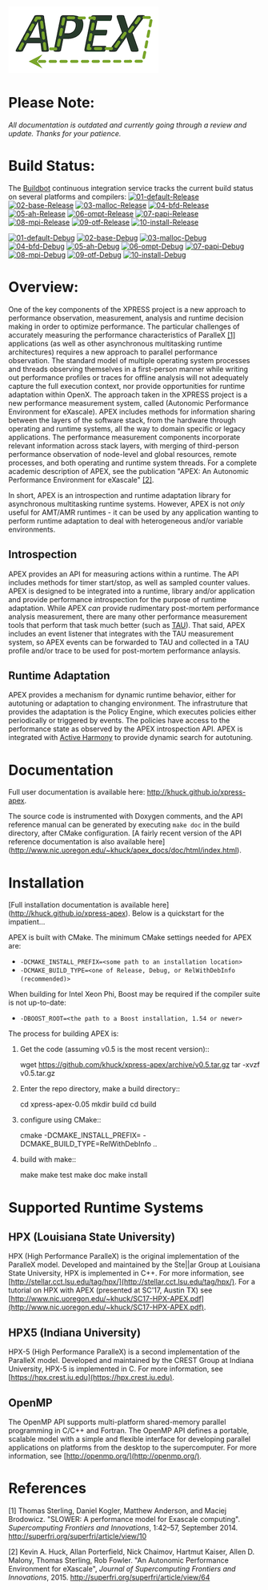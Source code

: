 ![Lame APEX logo](doc/logo-cropped.png)

Please Note:
===========
*All documentation is outdated and currently going through a review and update.  Thanks for your patience.*

Build Status:
===========
The [Buildbot](http://ktau.nic.uoregon.edu:8020/tgrid) continuous integration
service tracks the current build status on several platforms and compilers:
[![01-default-Release](http://ktau.nic.uoregon.edu:8010/badges/Release_01.svg?left_text=01-default-Release)](http://ktau.nic.uoregon.edu:8010/#/)
[![02-base-Release](http://ktau.nic.uoregon.edu:8010/badges/Release_02.svg?left_text=02-base-Release)](http://ktau.nic.uoregon.edu:8010/#/)
[![03-malloc-Release](http://ktau.nic.uoregon.edu:8010/badges/Release_03.svg?left_text=03-malloc-Release)](http://ktau.nic.uoregon.edu:8010/#/)
[![04-bfd-Release](http://ktau.nic.uoregon.edu:8010/badges/Release_04.svg?left_text=04-bfd-Release)](http://ktau.nic.uoregon.edu:8010/#/)
[![05-ah-Release](http://ktau.nic.uoregon.edu:8010/badges/Release_05.svg?left_text=05-ah-Release)](http://ktau.nic.uoregon.edu:8010/#/)
[![06-ompt-Release](http://ktau.nic.uoregon.edu:8010/badges/Release_06.svg?left_text=06-ompt-Release)](http://ktau.nic.uoregon.edu:8010/#/)
[![07-papi-Release](http://ktau.nic.uoregon.edu:8010/badges/Release_07.svg?left_text=07-papi-Release)](http://ktau.nic.uoregon.edu:8010/#/)
[![08-mpi-Release](http://ktau.nic.uoregon.edu:8010/badges/Release_08.svg?left_text=08-mpi-Release)](http://ktau.nic.uoregon.edu:8010/#/)
[![09-otf-Release](http://ktau.nic.uoregon.edu:8010/badges/Release_09.svg?left_text=09-otf-Release)](http://ktau.nic.uoregon.edu:8010/#/)
[![10-install-Release](http://ktau.nic.uoregon.edu:8010/badges/Release_10.svg?left_text=10-install-Release)](http://ktau.nic.uoregon.edu:8010/#/)

[![01-default-Debug](http://ktau.nic.uoregon.edu:8010/badges/Debug_01.svg?left_text=01-default-Debug)](http://ktau.nic.uoregon.edu:8010/#/)
[![02-base-Debug](http://ktau.nic.uoregon.edu:8010/badges/Debug_02.svg?left_text=02-base-Debug)](http://ktau.nic.uoregon.edu:8010/#/)
[![03-malloc-Debug](http://ktau.nic.uoregon.edu:8010/badges/Debug_03.svg?left_text=03-malloc-Debug)](http://ktau.nic.uoregon.edu:8010/#/)
[![04-bfd-Debug](http://ktau.nic.uoregon.edu:8010/badges/Debug_04.svg?left_text=04-bfd-Debug)](http://ktau.nic.uoregon.edu:8010/#/)
[![05-ah-Debug](http://ktau.nic.uoregon.edu:8010/badges/Debug_05.svg?left_text=05-ah-Debug)](http://ktau.nic.uoregon.edu:8010/#/)
[![06-ompt-Debug](http://ktau.nic.uoregon.edu:8010/badges/Debug_06.svg?left_text=06-ompt-Debug)](http://ktau.nic.uoregon.edu:8010/#/)
[![07-papi-Debug](http://ktau.nic.uoregon.edu:8010/badges/Debug_07.svg?left_text=07-papi-Debug)](http://ktau.nic.uoregon.edu:8010/#/)
[![08-mpi-Debug](http://ktau.nic.uoregon.edu:8010/badges/Debug_08.svg?left_text=08-mpi-Debug)](http://ktau.nic.uoregon.edu:8010/#/)
[![09-otf-Debug](http://ktau.nic.uoregon.edu:8010/badges/Debug_09.svg?left_text=09-otf-Debug)](http://ktau.nic.uoregon.edu:8010/#/)
[![10-install-Debug](http://ktau.nic.uoregon.edu:8010/badges/Debug_10.svg?left_text=10-install-Debug)](http://ktau.nic.uoregon.edu:8010/#/)

Overview:
=========

One of the key components of the XPRESS project is a new approach to performance observation, measurement, analysis and runtime decision making in order to optimize performance. The particular challenges of accurately measuring the performance characteristics of ParalleX [\[1\]](#footnote1) applications (as well as other asynchronous multitasking runtime architectures) requires a new approach to parallel performance observation. The standard model of multiple operating system processes and threads observing themselves in a first-person manner while writing out performance profiles or traces for offline analysis will not adequately capture the full execution context, nor provide opportunities for runtime adaptation within OpenX. The approach taken in the XPRESS project is a new performance measurement system, called (Autonomic Performance Environment for eXascale). APEX includes methods for information sharing between the layers of the software stack, from the hardware through operating and runtime systems, all the way to domain specific or legacy applications. The performance measurement components incorporate relevant information across stack layers, with merging of third-person performance observation of node-level and global resources, remote processes, and both operating and runtime system threads.  For a complete academic description of APEX, see the publication "APEX: An Autonomic Performance Environment for eXascale"  [\[2\]](#footnote2).

In short, APEX is an introspection and runtime adaptation library for asynchronous multitasking runtime systems. However, APEX is not *only* useful for AMT/AMR runtimes - it can be used by any application wanting to perform runtime adaptation to deal with heterogeneous and/or variable environments.

Introspection
-------------
APEX provides an API for measuring actions within a runtime. The API includes methods for timer start/stop, as well as sampled counter values. APEX is designed to be integrated into a runtime, library and/or application and provide performance introspection for the purpose of runtime adaptation. While APEX *can* provide rudimentary post-mortem performance analysis measurement, there are many other performance measurement tools that perform that task much better (such as [TAU](http://tau.uoregon.edu)).  That said, APEX includes an event listener that integrates with the TAU measurement system, so APEX events can be forwarded to TAU and collected in a TAU profile and/or trace to be used for post-mortem performance anlaysis.

Runtime Adaptation
------------------
APEX provides a mechanism for dynamic runtime behavior, either for autotuning or adaptation to changing environment.  The infrastruture that provides the adaptation is the Policy Engine, which executes policies either periodically or triggered by events. The policies have access to the performance state as observed by the APEX introspection API. APEX is integrated with [Active Harmony](http://www.dyninst.org/harmony) to provide dynamic search for autotuning.

Documentation
=============

Full user documentation is available here: http://khuck.github.io/xpress-apex.

The source code is instrumented with Doxygen comments, and the API reference manual can be generated by executing `make doc` in the build directory, after CMake configuration.  [A fairly recent version of the API reference documentation is also available here] (http://www.nic.uoregon.edu/~khuck/apex_docs/doc/html/index.html).

Installation
============

[Full installation documentation is available here] (http://khuck.github.io/xpress-apex). Below is a quickstart for the impatient...

APEX is built with CMake. The minimum CMake settings needed for APEX are:

* `-DCMAKE_INSTALL_PREFIX=<some path to an installation location>`
* `-DCMAKE_BUILD_TYPE=<one of Release, Debug, or RelWithDebInfo (recommended)>`

When building for Intel Xeon Phi, Boost may be required if the compiler suite is not up-to-date:

* `-DBOOST_ROOT=<the path to a Boost installation, 1.54 or newer>`

The process for building APEX is:

1) Get the code (assuming v0.5 is the most recent version)::

    wget https://github.com/khuck/xpress-apex/archive/v0.5.tar.gz
    tar -xvzf v0.5.tar.gz

2) Enter the repo directory, make a build directory::

    cd xpress-apex-0.05
    mkdir build
    cd build

3) configure using CMake::

    cmake -DCMAKE_INSTALL_PREFIX=<installation-path> -DCMAKE_BUILD_TYPE=RelWithDebInfo ..

4) build with make::

    make
    make test
    make doc
    make install

Supported Runtime Systems
=========================

HPX (Louisiana State University)
---------------------------------

HPX (High Performance ParalleX) is the original implementation of the ParalleX model. Developed and maintained by the Ste||ar Group at Louisiana State University, HPX is implemented in C++. For more information, see [http://stellar.cct.lsu.edu/tag/hpx/](http://stellar.cct.lsu.edu/tag/hpx/).  For a tutorial on HPX with APEX (presented at SC'17, Austin TX) see [http://www.nic.uoregon.edu/~khuck/SC17-HPX-APEX.pdf](http://www.nic.uoregon.edu/~khuck/SC17-HPX-APEX.pdf).

HPX5 (Indiana University)
-------------------------

HPX-5 (High Performance ParalleX) is a second implementation of the ParalleX model. Developed and maintained by the CREST Group at Indiana University, HPX-5 is implemented in C.  For more information, see [https://hpx.crest.iu.edu](https://hpx.crest.iu.edu).

OpenMP
------

The OpenMP API supports multi-platform shared-memory parallel programming in C/C++ and Fortran. The OpenMP API defines a portable, scalable model with a simple and flexible interface for developing parallel applications on platforms from the desktop to the supercomputer.  For more information, see [http://openmp.org/](http://openmp.org/).

References
==========
<a name="footnote1">[1]</a> Thomas Sterling, Daniel Kogler, Matthew Anderson, and Maciej Brodowicz. "SLOWER: A performance model for Exascale computing". *Supercomputing Frontiers and Innovations*, 1:42–57, September 2014.  http://superfri.org/superfri/article/view/10

<a name="footnote2">[2]</a> Kevin A. Huck, Allan Porterfield, Nick Chaimov, Hartmut Kaiser, Allen D. Malony, Thomas Sterling, Rob Fowler. "An Autonomic Performance Environment for eXascale", *Journal of Supercomputing Frontiers and Innovations*, 2015.  http://superfri.org/superfri/article/view/64
